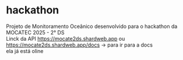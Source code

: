 # hackathon
Projeto de Monitoramento Oceânico desenvolvido para o hackathon da MOCATEC 2025 - 2° DS<br>
Linck da API https://mocate2ds.shardweb.app ou https://mocate2ds.shardweb.app/docs -> para ir para a docs<br>
ela já está oline
